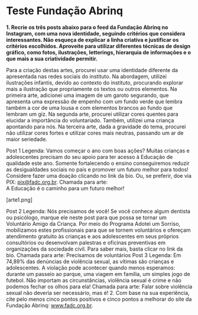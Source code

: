 <h1>Teste Fundação Abrinq</h1>


<p> <strong>1. Recrie os três posts abaixo para o feed da Fundação Abrinq no Instagram, com uma nova identidade, seguindo critérios que considera interessantes. Não esqueça de explicar a linha criativa e justificar os critérios escolhidos. Aproveite para utilizar diferentes técnicas de design gráfico, como fotos, ilustrações, letterings, hierarquia de informações e o que mais a sua criatividade permitir.</strong></p>

<p>Para a criação destas artes, procurei usar uma identidade diferente da apresentada nas redes sociais do instituto. Na abordagem, utilizei ilustrações infantis, devido ao contexto do instituto, procurando explorar mais a ilustração que propriamente os textos ou outros elementos.
Na primeira arte, adicionei uma imagem de um garoto segurando, que apresenta uma expressão de empenho com um fundo verde que lembra também a cor de uma lousa e com elementos brancos ao fundo que lembram um giz.
Na segunda arte, procurei utilizar cores quentes para elucidar a importância do voluntariado. Também, utilizei uma criança apontando para nós.
Na terceira arte, dada a gravidade do tema, procurei não utilizar cores fortes e utilizar cores mais neutras, passando um ar de maior seriedade.</p>


Post 1
Legenda:
Vamos começar o ano com boas ações? Muitas crianças e adolescentes precisam do seu apoio para ter acesso à Educação de qualidade este ano. Somente fortalecendo o ensino conseguiremos reduzir as desigualdades sociais no país e promover um futuro melhor para todos! Considere fazer uma doação clicando no link da bio. Ou, se preferir, doe via PIX: pix@fadc.org.br.
Chamada para arte:<br/>
A Educação é o caminho para um futuro melhor!

[arte1.png]

Post 2
Legenda:
Nós precisamos de você!
Se você conhece algum dentista ou psicólogo, marque ele neste post para que possa se tornar um Voluntário Amigo da Criança.
Por meio do Programa Adotei um Sorriso, mobilizamos estes profissionais para que se tornem voluntários e ofereçam atendimento gratuito às crianças e aos adolescentes em seus próprios consultórios ou desenvolvam palestras e oficinas preventivas em organizações da sociedade civil.
Para saber mais, basta clicar no link da bio.
Chamada para arte:
Precisamos de voluntários
Post 3
Legenda:
Em 74,89% das denúncias de violência sexual, as vítimas são crianças e adolescentes. A violação pode acontecer quando menos esperamos: durante um passeio ao parque, uma viagem em família, um simples jogo de futebol. Não importam as circunstâncias, violência sexual é crime e não podemos fechar os olhos para ela!
Chamada para arte:
Falar sobre violência sexual não deveria ser necessário, mas é!
2. Com base na sua experiência, cite pelo menos cinco pontos positivos e cinco pontos a melhorar do site da Fundação Abrinq: www.fadc.org.br.
